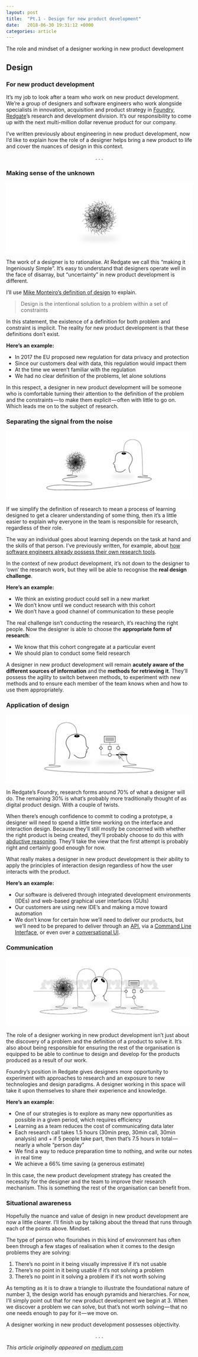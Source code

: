 ```yaml
---
layout: post
title:  "Pt.1 - Design for new product development"
date:   2018-06-30 19:31:12 +0000
categories: article
---
```


The role and mindset of a designer working in new product development

## Design 
### For new product development 

It’s my job to look after a team who work on new product development. We’re a group of designers and software engineers who work alongside specialists in innovation, acquisition and product strategy in [Foundry](https://www.red-gate.com/foundry/), [Redgate](https://www.red-gate.com/)’s research and development division. It’s our responsibility to come up with the next multi-million dollar revenue product for our company.

I’ve written previously about engineering in new product development, now I’d like to explain how the role of a designer helps bring a new product to life and cover the nuances of design in this context.

<p style="text-align: center">. . .</p>

### Making sense of the unknown

![The unknown]( /images/tangled.png)

The work of a designer is to rationalise. At Redgate we call this “making it Ingeniously Simple”. It’s easy to understand that designers operate well in the face of disarray, but “uncertainty” in new product development is different.

I’ll use [Mike Monteiro’s definition of design](https://muledesign.com/2017/07/a-designers-code-of-ethics) to explain.

> Design is the intentional solution to a problem within a set of constraints

In this statement, the existence of a definition for both problem and constraint is implicit. The reality for new product development is that these definitions don’t exist.

**Here’s an example:**

+ In 2017 the EU proposed new regulation for data privacy and protection
+ Since our customers deal with data, this regulation would impact them
+ At the time we weren’t familiar with the regulation
+ We had no clear definition of the problems, let alone solutions

In this respect, a designer in new product development will be someone who is comfortable turning their attention to the definition of the problem and the constraints — to make them explicit — often with little to go on. Which leads me on to the subject of research.

### Separating the signal from the noise

![Signal](/images/signal.png)

If we simplify the definition of research to mean a process of learning designed to get a clearer understanding of some thing, then it’s a little easier to explain why everyone in the team is responsible for research, regardless of their role.

The way an individual goes about learning depends on the task at hand and the skills of that person. I’ve previously written, for example, about [how software engineers already possess their own research tools](/article/2018/09/30/unusual-tools.html).

In the context of new product development, it’s not down to the designer to ‘own’ the research work, but they will be able to recognise the **real design challenge**.

**Here’s an example:**

+ We think an existing product could sell in a new market
+ We don’t know until we conduct research with this cohort
+ We don’t have a good channel of communication to these people

The real challenge isn’t conducting the research, it’s reaching the right people. Now the designer is able to choose the **appropriate form of research**:

+ We know that this cohort congregate at a particular event
+ We should plan to conduct some field research

A designer in new product development will remain **acutely aware of the different sources of information** and the **methods for retrieving it**. They’ll possess the agility to switch between methods, to experiment with new methods and to ensure each member of the team knows when and how to use them appropriately.

### Application of design

![Application of design](/images/application.png)

In Redgate’s Foundry, research forms around 70% of what a designer will do. The remaining 30% is what’s probably more traditionally thought of as digital product design. With a couple of twists.

When there’s enough confidence to commit to coding a prototype, a designer will need to spend a little time working on the interface and interaction design. Because they’ll still mostly be concerned with whether the right product is being created, they’ll probably choose to do this with [abductive reasoning](http://www.jonkolko.com/writingAbductiveThinking.php). They’ll take the view that the first attempt is probably right and certainly good enough for now.

What really makes a designer in new product development is their ability to apply the principles of interaction design regardless of how the user interacts with the product.

**Here’s an example:**

+ Our software is delivered through integrated development environments (IDEs) and web-based graphical user interfaces (GUIs)
+ Our customers are using new IDE’s and making a move toward automation
+ We don’t know for certain how we’ll need to deliver our products, but we’ll need to be prepared to deliver through an [API](https://en.wikipedia.org/wiki/Application_programming_interface), via a [Command Line Interface](https://en.wikipedia.org/wiki/Command-line_interface), or even over a [conversational UI](https://www.red-gate.com/blog/database-development/alexa-redgate-create-skill-sql-clone).

### Communication

![Communication](/images/communication.png)

The role of a designer working in new product development isn’t just about the discovery of a problem and the definition of a product to solve it. It’s also about being responsible for ensuring the rest of the organisation is equipped to be able to continue to design and develop for the products produced as a result of our work.

Foundry’s position in Redgate gives designers more opportunity to experiment with approaches to research and an exposure to new technologies and design paradigms. A designer working in this space will take it upon themselves to share their experience and knowledge.

**Here’s an example:**

+ One of our strategies is to explore as many new opportunities as possible in a given period, which requires efficiency
+ Learning as a team reduces the cost of communicating data later
+ Each research call takes 1.5 hours (30min prep, 30min call, 30min analysis) and + if 5 people take part, then that’s 7.5 hours in total — nearly a whole “person day”
+ We find a way to reduce preparation time to nothing, and write our notes in real time
+ We achieve a 66% time saving (a generous estimate)

In this case, the new product development strategy has created the necessity for the designer and the team to improve their research mechanism. This is something the rest of the organisation can benefit from.

### Situational awareness

Hopefully the nuance and value of design in new product development are now a little clearer. I’ll finish up by talking about the thread that runs through each of the points above. Mindset.

The type of person who flourishes in this kind of environment has often been through a few stages of realisation when it comes to the design problems they are solving:

1. There’s no point in it being visually impressive if it’s not usable
2. There’s no point in it being usable if it’s not solving a problem
3. There’s no point in it solving a problem if it’s not worth solving
 
As tempting as it is to draw a triangle to illustrate the foundational nature of number 3, the design world has enough pyramids and hierarchies. For now, I’ll simply point out that for new product development we begin at 3. When we discover a problem we can solve, but that’s not worth solving — that no one needs enough to pay for it — we move on.

A designer working in new product development possesses objectivity.

<p style="text-align: center">. . .</p>

_This article originally appeared on [medium.com](https://medium.com/@jonny_robots)_